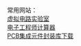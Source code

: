 常用网站：<br>
[虚拟电路实验室](https://falstad.com/circuit/circuitjs.html)<br>
[电子工程师计算器](https://www.json.cn/dianzi/)<br>
[PCB集成元件封装库下载](https://componentsearchengine.com/)<br>
